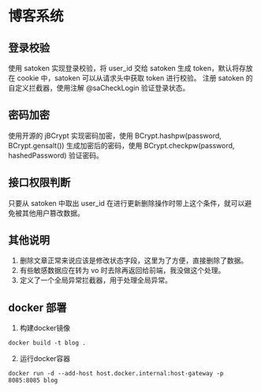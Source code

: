 # 博客系统

## 登录校验
使用 satoken 实现登录校验，将 user_id 交给 satoken 生成 token，默认将存放在 cookie 中，satoken 可以从请求头中获取 token 进行校验。
注册 satoken 的自定义拦截器，使用注解 @saCheckLogin 验证登录状态。

## 密码加密
使用开源的 jBCrypt 实现密码加密，使用 BCrypt.hashpw(password, BCrypt.gensalt()) 生成加密后的密码，使用 BCrypt.checkpw(password, hashedPassword) 验证密码。

## 接口权限判断
只要从 satoken 中取出 user_id 在进行更新删除操作时带上这个条件，就可以避免被其他用户篡改数据。

## 其他说明
1. 删除文章正常来说应该是修改状态字段，这里为了方便，直接删除了数据。
2. 有些敏感数据应在转为 vo 时去除再返回给前端，我没做这个处理。
3. 定义了一个全局异常拦截器，用于处理全局异常。

## docker 部署
1. 构建docker镜像 
```
docker build -t blog .
```
2. 运行docker容器
```
docker run -d --add-host host.docker.internal:host-gateway -p 8085:8085 blog
```
